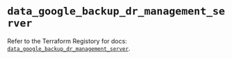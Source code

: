 # `data_google_backup_dr_management_server`

Refer to the Terraform Registory for docs: [`data_google_backup_dr_management_server`](https://registry.terraform.io/providers/hashicorp/google-beta/5.26.0/docs/data-sources/google_backup_dr_management_server).
